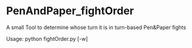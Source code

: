 # PenAndPaper_fightOrder
A small Tool to determine whose turn it is in turn-based Pen&amp;Paper fights

Usage: python fightOrder.py [-w]
